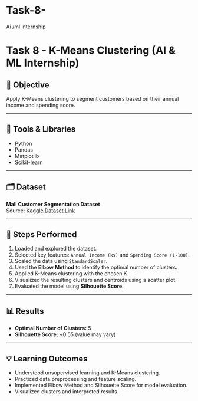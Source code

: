 # Task-8-
Ai /ml internship 
# Task 8 - K-Means Clustering (AI & ML Internship)

## 📌 Objective

Apply K-Means clustering to segment customers based on their annual income and spending score.

---

## 🧰 Tools & Libraries

- Python  
- Pandas  
- Matplotlib  
- Scikit-learn  

---

## 🗂 Dataset

**Mall Customer Segmentation Dataset**  
Source: [Kaggle Dataset Link](https://www.kaggle.com/datasets/vjchoudhary7/customer-segmentation-tutorial-in-python)

---

## 🚀 Steps Performed

1. Loaded and explored the dataset.
2. Selected key features: `Annual Income (k$)` and `Spending Score (1-100)`.
3. Scaled the data using `StandardScaler`.
4. Used the **Elbow Method** to identify the optimal number of clusters.
5. Applied K-Means clustering with the chosen K.
6. Visualized the resulting clusters and centroids using a scatter plot.
7. Evaluated the model using **Silhouette Score**.

---

## 📊 Results

- **Optimal Number of Clusters:** 5  
- **Silhouette Score:** ~0.55 (value may vary)

---

## 💡 Learning Outcomes

- Understood unsupervised learning and K-Means clustering.
- Practiced data preprocessing and feature scaling.
- Implemented Elbow Method and Silhouette Score for model evaluation.
- Visualized clusters and interpreted results.

